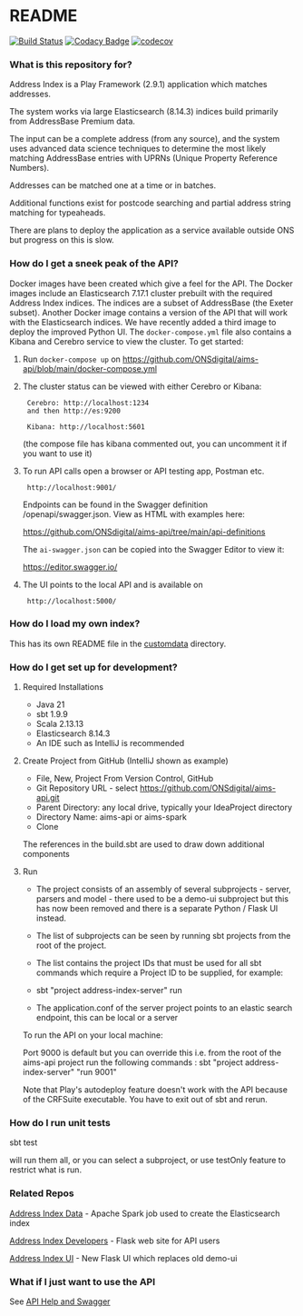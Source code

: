 # README #

[![Build Status](https://travis-ci.com/ONSdigital/address-index-api.svg?token=wrHpQMWmwL6kpsdmycnz&branch=develop)](https://travis-ci.com/ONSdigital/address-index-api)
[![Codacy Badge](https://api.codacy.com/project/badge/Grade/83c0fb7ca2e64567b0998848ca781a36)](https://www.codacy.com/app/Valtech-ONS/address-index-api?utm_source=github.com&amp;utm_medium=referral&amp;utm_content=ONSdigital/address-index-api&amp;utm_campaign=Badge_Grade)
[![codecov](https://codecov.io/gh/ONSdigital/address-index-api/branch/develop/graph/badge.svg)](https://codecov.io/gh/ONSdigital/address-index-api)

### What is this repository for? ###

Address Index is a Play Framework (2.9.1) application which matches addresses. 

The system works via large Elasticsearch (8.14.3) indices build primarily from AddressBase Premium data.

The input can be a complete address (from any source), and the system uses advanced data science techniques to determine the most likely matching AddressBase entries with UPRNs (Unique Property Reference Numbers).

Addresses can be matched one at a time or in batches.

Additional functions exist for postcode searching and partial address string matching for typeaheads.

There are plans to deploy the application as a service available outside ONS but progress on this is slow.

### How do I get a sneek peak of the API? ###

Docker images have been created which give a feel for the API. The Docker images include an Elasticsearch 7.17.1 cluster prebuilt with the required Address Index indices. The indices are a subset of AddressBase (the Exeter subset).
Another Docker image contains a version of the API that will work with the Elasticsearch indices. We have recently added a third image to deploy the improved Python UI. The ```docker-compose.yml``` file also contains a Kibana and Cerebro service to view the cluster. To get started:

1) Run ```docker-compose up``` on https://github.com/ONSdigital/aims-api/blob/main/docker-compose.yml

2) The cluster status can be viewed with either Cerebro or Kibana:

        Cerebro: http://localhost:1234
        and then http://es:9200
    
        Kibana: http://localhost:5601
    (the compose file has kibana commented out, you can uncomment it if you want to use it)
    
3) To run API calls open a browser or API testing app, Postman etc.

        http://localhost:9001/
        
    Endpoints can be found in the Swagger definition /openapi/swagger.json. View as HTML with examples here: 

   https://github.com/ONSdigital/aims-api/tree/main/api-definitions
    
    The ```ai-swagger.json``` can be copied into the Swagger Editor to view it: 
    
    https://editor.swagger.io/

4) The UI points to the local API and is available on

        http://localhost:5000/

### How do I load my own index? ###

This has its own README file in the [customdata](customdata/README.md) directory. 

### How do I get set up for development? ###

1) Required Installations

    * Java 21 
    * sbt 1.9.9
    * Scala 2.13.13
    * Elasticsearch 8.14.3
    * An IDE such as IntelliJ is recommended

2) Create Project from GitHub (IntelliJ shown as example)

    * File, New, Project From Version Control, GitHub
    * Git Repository URL - select https://github.com/ONSdigital/aims-api.git
    * Parent Directory: any local drive, typically your IdeaProject directory
    * Directory Name: aims-api or aims-spark
    * Clone

    The references in the build.sbt are used to draw down additional components

3) Run

    * The project consists of an assembly of several subprojects - server, parsers and model - there used to be a demo-ui subproject but this has now been removed and there is a separate Python / Flask UI instead.
    * The list of subprojects can be seen by running sbt projects from the root of the project.
    * The list contains the project IDs that must be used for all sbt commands which require a Project ID to be supplied, for example:
    * sbt "project address-index-server" run

    * The application.conf of the server project points to an elastic search endpoint, this can be local or a server

    To run the API on your local machine:
       
    Port 9000 is default but you can override this
    i.e. from the root of the aims-api project run the following commands : 
        sbt "project address-index-server" "run 9001"

    Note that Play's autodeploy feature doesn't work with the API because of the CRFSuite executable. You have to exit out of sbt and rerun.

### How do I run unit tests ###

sbt test

will run them all, or you can select a subproject, or use testOnly feature to restrict what is run.

### Related Repos ###

[Address Index Data](https://github.com/ONSdigital/aims-spark) - Apache Spark job used to create the Elasticsearch index

[Address Index Developers](https://github.com/ONSdigital/address-index-developers) - Flask web site for API users

[Address Index UI](https://github.com/ONSdigital/address-index-ui) - New Flask UI which replaces old demo-ui

### What if I just want to use the API ###

See [API Help and Swagger](api-definitions/readme.md)
